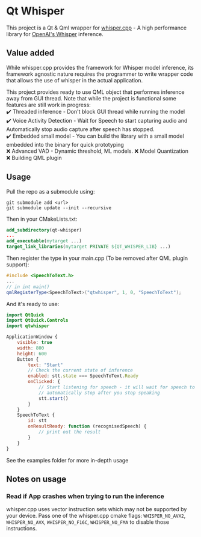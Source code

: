 # Qt Whisper
This project is a Qt & Qml wrapper for [whisper.cpp](https://github.com/ggerganov/whisper.cpp) - A high performance library for [OpenAI's Whisper](https://github.com/openai/whisper) inference.

## Value added
While whisper.cpp provides the framework for Whisper model inference, its framework agnostic nature requires the programmer to write wrapper code that allows the use of whisper in the actual application.

This project provides ready to use QML object that performes inference away from GUI thread. Note that while the project is functional some features are still work in progress:  
:heavy_check_mark: Threaded inference - Don't block GUI thread while running the model  
:heavy_check_mark: Voice Activity Detection - Wait for Speech to start capturing audio and Automatically stop audio capture after speech has stopped.  
:heavy_check_mark: Embedded small model - You can build the library with a small model embedded into the binary for quick prototyping  
:x: Advanced VAD - Dynamic threshold, ML models.
:x: Model Quantization  
:x: Building QML plugin  

## Usage
Pull the repo as a submodule using:
```
git submodule add <url>
git submodule update --init --recursive
```
Then in your CMakeLists.txt:

```cmake
add_subdirectory(qt-whisper)
...
add_executable(mytarget ...)
target_link_libraries(mytarget PRIVATE ${QT_WHISPER_LIB} ...)

```

Then register the type in your main.cpp (To be removed after QML plugin support):

```cpp
#include <SpeechToText.h>
...
// in int main()
qmlRegisterType<SpeechToText>("qtwhisper", 1, 0, "SpeechToText");

```

And it's ready to use:

```qml
import QtQuick
import QtQuick.Controls
import qtwhisper

ApplicationWindow {
    visible: true
    width: 800
    height: 600
    Button {
        text: "Start"
        // Check the current state of inference
        enabled: stt.state === SpeechToText.Ready
        onClicked: {
            // Start listening for speech - it will wait for speech to run inference and will
            // automatically stop after you stop speaking
            stt.start()
        }
    }
    SpeechToText {
        id: stt
        onResultReady: function (recognisedSpeech) {
            // print out the result
        }
    }
}
```

See the examples folder for more in-depth usage

## Notes on usage
### Read if  App crashes when trying to run the inference
whisper.cpp uses vector instruction sets which may not be supported by your device. Pass one of the whisper.cpp cmake flags: `WHISPER_NO_AVX2`, `WHISPER_NO_AVX`, `WHISPER_NO_F16C`, `WHISPER_NO_FMA` to disable those instructions.